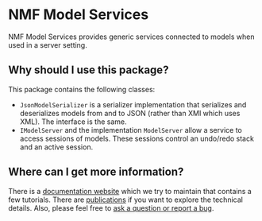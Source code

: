 # NMF Model Services

NMF Model Services provides generic services connected to models when used in a server setting.

## Why should I use this package?

This package contains the following classes:

- `JsonModelSerializer` is a serializer implementation that serializes and deserializes models from and to JSON (rather than XMI which uses XML). The interface is the same.
- `IModelServer` and the implementation `ModelServer` allow a service to access sessions of models. These sessions control an undo/redo stack and an active session.

## Where can I get more information?

There is a [documentation website](https://nmfcode.github.io/) which we try to maintain that contains a few tutorials.
There are [publications](https://nmfcode.github.io/publications/index.html) if you want to explore the technical details.
Also, please feel free to [ask a question or report a bug](https://github.com/NMFCode/NMF/issues).
